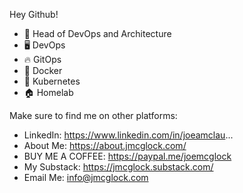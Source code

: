 Hey Github!

* 💼 Head of DevOps and Architecture
* 🖥️ DevOps 
* 🔥 GitOps
* 🐋 Docker
* 🚢 Kubernetes
* 🏠 Homelab

Make sure to find me on other platforms:

* LinkedIn: https://www.linkedin.com/in/joeamclau...
* About Me: https://about.jmcglock.com/
* BUY ME A COFFEE: https://paypal.me/joemcglock
* My Substack: https://jmcglock.substack.com/
* Email Me: info@jmcglock.com
